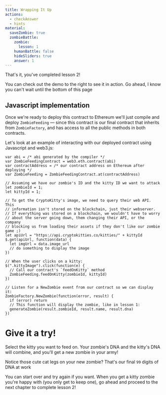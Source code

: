 ```yaml
---
title: Wrapping It Up
actions:
  - checkAnswer
  - hints
material:
  saveZombie: true
  zombieBattle:
    zombie:
      lesson: 1
    humanBattle: false
    hideSliders: true
    answer: 1
---
```

That's it, you've completed lesson 2!

You can check out the demo to the right to see it in action. Go ahead, I know you can't wait until the bottom of this page 

## Javascript implementation

Once we're ready to deploy this contract to Ethereum we'll just compile and deploy `ZombieFeeding` — since this contract is our final contract that inherits from `ZombieFactory`, and has access to all the public methods in both contracts.

Let's look at an example of interacting with our deployed contract using Javascript and web3.js:

    var abi = /* abi generated by the compiler */
    var ZombieFeedingContract = web3.eth.contract(abi)
    var contractAddress = /* our contract address on Ethereum after deploying */
    var ZombieFeeding = ZombieFeedingContract.at(contractAddress)
    
    // Assuming we have our zombie's ID and the kitty ID we want to attack
    let zombieId = 1;
    let kittyId = 1;
    
    // To get the CryptoKitty's image, we need to query their web API. This
    // information isn't stored on the blockchain, just their webserver.
    // If everything was stored on a blockchain, we wouldn't have to worry
    // about the server going down, them changing their API, or the company 
    // blocking us from loading their assets if they don't like our zombie game ;)
    let apiUrl = "https://api.cryptokitties.co/kitties/" + kittyId
    $.get(apiUrl, function(data) {
      let imgUrl = data.image_url
      // do something to display the image
    })
    
    // When the user clicks on a kitty:
    $(".kittyImage").click(function(e) {
      // Call our contract's `feedOnKitty` method
      ZombieFeeding.feedOnKitty(zombieId, kittyId)
    })
    
    // Listen for a NewZombie event from our contract so we can display it:
    ZombieFactory.NewZombie(function(error, result) {
      if (error) return
      // This function will display the zombie, like in lesson 1:
      generateZombie(result.zombieId, result.name, result.dna)
    })
    

# Give it a try!

Select the kitty you want to feed on. Your zombie's DNA and the kitty's DNA will combine, and you'll get a new zombie in your army!

Notice those cute cat legs on your new zombie? That's our final `99` digits of DNA at work 

You can start over and try again if you want. When you get a kitty zombie you're happy with (you only get to keep one), go ahead and proceed to the next chapter to complete lesson 2!